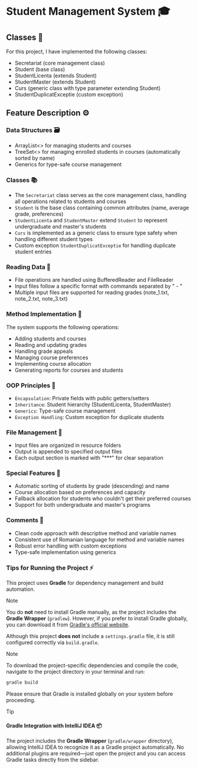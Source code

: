 # Student Management System 🎓

## Classes 🏫
For this project, I have implemented the following classes:
- Secretariat (core management class)
- Student (base class)
- StudentLicenta (extends Student)
- StudentMaster (extends Student)
- Curs (generic class with type parameter extending Student)
- StudentDuplicatExceptie (custom exception)

## Feature Description ⚙️

### Data Structures 🗃️
- ArrayList<> for managing students and courses
- TreeSet<> for managing enrolled students in courses (automatically sorted by name)
- Generics for type-safe course management

### Classes 📚
- The `Secretariat` class serves as the core management class, handling all operations related to students and courses
- `Student` is the base class containing common attributes (name, average grade, preferences)
- `StudentLicenta` and `StudentMaster` extend `Student` to represent undergraduate and master's students
- `Curs` is implemented as a generic class to ensure type safety when handling different student types
- Custom exception `StudentDuplicatExceptie` for handling duplicate student entries

### Reading Data 📖
- File operations are handled using BufferedReader and FileReader
- Input files follow a specific format with commands separated by " - "
- Multiple input files are supported for reading grades (note_1.txt, note_2.txt, note_3.txt)

### Method Implementation 🔄
The system supports the following operations:
- Adding students and courses
- Reading and updating grades
- Handling grade appeals
- Managing course preferences
- Implementing course allocation
- Generating reports for courses and students

### OOP Principles 🧩
- `Encapsulation`: Private fields with public getters/setters
- `Inheritance`: Student hierarchy (StudentLicenta, StudentMaster)
- `Generics`: Type-safe course management
- `Exception Handling`: Custom exception for duplicate students

### File Management 💾
- Input files are organized in resource folders
- Output is appended to specified output files
- Each output section is marked with "***" for clear separation

### Special Features 🌟
- Automatic sorting of students by grade (descending) and name
- Course allocation based on preferences and capacity
- Fallback allocation for students who couldn't get their preferred courses
- Support for both undergraduate and master's programs

### Comments 💬
- Clean code approach with descriptive method and variable names
- Consistent use of Romanian language for method and variable names
- Robust error handling with custom exceptions
- Type-safe implementation using generics

### Tips for Running the Project ⚡

This project uses **Gradle** for dependency management and build automation.  

> [!NOTE]  
> You do **not** need to install Gradle manually, as the project includes the **Gradle Wrapper** (`gradlew`). However, if you prefer to install Gradle globally, you can download it from [Gradle's official website](https://gradle.org/install/).  

Although this project **does not** include a `settings.gradle` file, it is still configured correctly via `build.gradle`.  

> [!NOTE]  
> To download the project-specific dependencies and compile the code, navigate to the project directory in your terminal and run:  
> ```bash
> gradle build
> ```
> Please ensure that Gradle is installed globally on your system before proceeding.

> [!TIP]  
> #### Gradle Integration with IntelliJ IDEA 📦  
> The project includes the **Gradle Wrapper** (`gradle/wrapper` directory), allowing IntelliJ IDEA to recognize it as a Gradle project automatically. No additional plugins are required—just open the project and you can access Gradle tasks directly from the sidebar.

